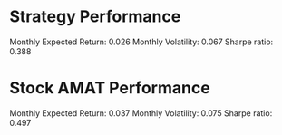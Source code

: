 # Strategy Performance
Monthly Expected Return: 0.026
Monthly Volatility: 0.067
Sharpe ratio: 0.388
# Stock AMAT Performance
Monthly Expected Return: 0.037
Monthly Volatility: 0.075
Sharpe ratio: 0.497
